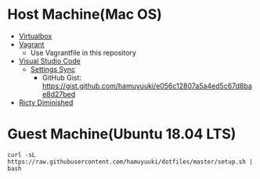 # Host Machine(Mac OS)

- [Virtualbox](https://www.virtualbox.org/)
- [Vagrant](https://www.vagrantup.com/)
  - Use Vagrantfile in this repository
- [Visual Studio Code](https://code.visualstudio.com/)
  - [Settings Sync](https://marketplace.visualstudio.com/items?itemName=Shan.code-settings-sync)
    - GitHub Gist: https://gist.github.com/hamuyuuki/e056c12807a5a4ed5c67d8bae8d27bed
- [Ricty Diminished](https://github.com/edihbrandon/RictyDiminished)

# Guest Machine(Ubuntu 18.04 LTS)

```
curl -sL https://raw.githubusercontent.com/hamuyuuki/dotfiles/master/setup.sh | bash
```

